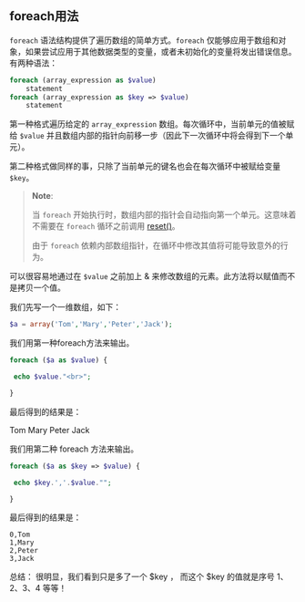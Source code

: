 ## foreach用法

`foreach` 语法结构提供了遍历数组的简单方式。`foreach` 仅能够应用于数组和对象，如果尝试应用于其他数据类型的变量，或者未初始化的变量将发出错误信息。有两种语法：

```php
foreach (array_expression as $value)
    statement
foreach (array_expression as $key => $value)
    statement
```

第一种格式遍历给定的 `array_expression` 数组。每次循环中，当前单元的值被赋给 `$value` 并且数组内部的指针向前移一步（因此下一次循环中将会得到下一个单元）。

第二种格式做同样的事，只除了当前单元的键名也会在每次循环中被赋给变量 `$key`。

> **Note**:
>
> 当 `foreach` 开始执行时，数组内部的指针会自动指向第一个单元。这意味着不需要在 `foreach` 循环之前调用 [reset()](https://www.php.net/manual/zh/function.reset.php)。
>
> 由于 `foreach` 依赖内部数组指针，在循环中修改其值将可能导致意外的行为。

可以很容易地通过在 `$value` 之前加上 & 来修改数组的元素。此方法将以赋值而不是拷贝一个值。

我们先写一个一维数组，如下：

```php
$a = array('Tom','Mary','Peter','Jack');
```

我们用第一种foreach方法来输出。

```php
foreach ($a as $value) {

 echo $value."<br>";

}
```

最后得到的结果是：

Tom
Mary
Peter
Jack

我们用第二种 foreach 方法来输出。

```php
foreach ($a as $key => $value) {

 echo $key.','.$value."";

}
```

最后得到的结果是：

```
0,Tom
1,Mary
2,Peter
3,Jack
```

总结： 很明显，我们看到只是多了一个 $key ， 而这个 $key 的值就是序号 1、2、3、4 等等！



